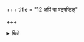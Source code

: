 +++
title = "12 अपि वा षट्षष्टिङ्"

+++

<details><summary>थिते</summary>

12. Or they may obtain sixty-six cows by begging. 
</details>
